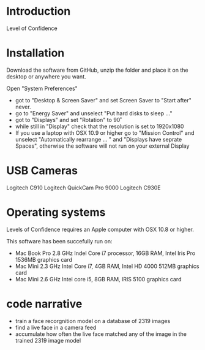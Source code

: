 # Introduction

Level of Confidence



# Installation

Download the software from GitHub, unzip the folder and place it on the desktop or anywhere you want.

Open "System Preferences"
- got to "Desktop & Screen Saver" and set Screen Saver to "Start after" never.
- go to "Energy Saver" and unselect "Put hard disks to sleep ..."
- got to "Displays"  and set "Rotation" to 90˚ 
- while still in "Display" check that the resolution is set to 1920x1080
- If you use a laptop with OSX 10.9 or higher go to "Mission Control" and unselect "Automatically rearrange ... " and "Displays have seprate Spaces", otherwise the software will not run on your external Display


# USB Cameras

Logitech C910
Logitech QuickCam Pro 9000
Logitech C930E

# Operating systems

Levels of Confidence requires an Apple computer with OSX 10.8 or higher.

This software has been succefully run on:
- Mac Book Pro 2.8 GHz Indel Core i7 processor, 16GB RAM, Intel Iris Pro 1536MB graphics card
- Mac Mini 2.3 GHz Intel Core i7, 4GB RAM, Intel HD 4000 512MB graphics card
- Mac Mini 2.6 GHz Intel core i5, 8GB RAM, IRIS 5100 graphics card

# code narrative
- train a face recorgnition model on a database of 2319 images
- find a live face in a camera feed
- accumulate how often the live face matched any of the image in the trained 2319 image model

